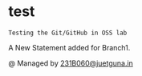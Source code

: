 # test

```
Testing the Git/GitHub in OSS lab
```

A New Statement  added for Branch1.


@ Managed by 231B060@juetguna.in
